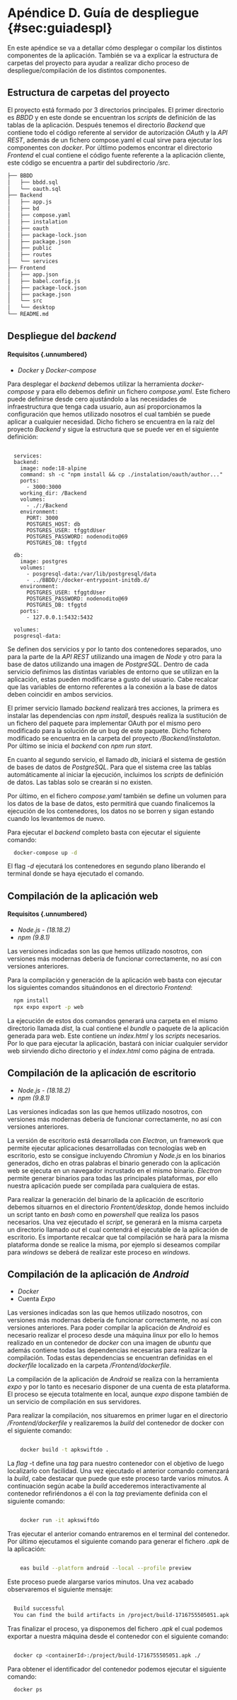 # Apéndice D. Guía de despliegue {#sec:guiadespl}

En este apéndice se va a detallar cómo desplegar o compilar los distintos componentes de la aplicación. También se va a explicar la estructura de carpetas del proyecto para ayudar a realizar dicho proceso de despliegue/compilación de los distintos componentes.

## Estructura de carpetas del proyecto

El proyecto está formado por 3 directorios principales. El primer directorio es *BBDD* y en este donde se encuentran los *scripts* de definición de las tablas de la aplicación. Después tenemos el directorio *Backend* que contiene todo el código referente al servidor de autorización *OAuth* y la *API REST*, además de un fichero compose.yaml el cual sirve para ejecutar los componentes con *docker*. Por últlimo podemos encontrar el directorio *Frontend* el cual contiene el código fuente referente a la aplicación cliente, este código se encuentra a partir del subdirectorio */src*.

```bash
├── BBDD
│   ├── bbdd.sql
│   └── oauth.sql
├── Backend
│   ├── app.js
│   ├── bd
│   ├── compose.yaml
│   ├── instalation
│   ├── oauth
│   ├── package-lock.json
│   ├── package.json
│   ├── public
│   ├── routes
│   └── services
├── Frontend
│   ├── app.json
│   ├── babel.config.js
│   ├── package-lock.json
│   ├── package.json
│   └── src
│   └── desktop
└── README.md
```

## Despliegue del *backend*

#### Requisitos {.unnumbered}

- *Docker* y *Docker-compose*

Para desplegar el *backend* debemos utilizar la herramienta *docker-compose* y para ello debemos definir un fichero *compose.yaml*. Este fichero puede definirse desde cero ajustándolo a las necesidades de infraestructura que tenga cada usuario, aun así proporcionamos la configuración que hemos utilizado nosotros el cual también se puede aplicar a cualquier necesidad. Dicho fichero se encuentra en la raíz del proyecto *Backend* y sigue la estructura que se puede ver en el siguiente definición:

```{.yaml}

  services:
  backend:
    image: node:18-alpine
    command: sh -c "npm install && cp ./instalation/oauth/author..."
    ports:
      - 3000:3000
    working_dir: /Backend
    volumes:
      - ./:/Backend
    environment:
      PORT: 3000
      POSTGRES_HOST: db 
      POSTGRES_USER: tfggtdUser
      POSTGRES_PASSWORD: nodenodito@69
      POSTGRES_DB: tfggtd

  db:
    image: postgres
    volumes:
      - posgresql-data:/var/lib/postgresql/data
      - ../BBDD/:/docker-entrypoint-initdb.d/
    environment:
      POSTGRES_USER: tfggtdUser
      POSTGRES_PASSWORD: nodenodito@69
      POSTGRES_DB: tfggtd
    ports:
      - 127.0.0.1:5432:5432

  volumes:
  posgresql-data:

```

Se definen dos servicios y por lo tanto dos contenedores separados, uno para la parte de la *API REST* utilizando una imagen de *Node* y otro para la base de datos utilizando una imagen de *PostgreSQL*. Dentro de cada servicio definimos las distintas variables de entorno que se utilizan en la aplicación, estas pueden modificarse a gusto del usuario. Cabe recalcar que las variables de entorno referentes a la conexión a la base de datos deben coincidir en ambos servicios. 

El primer servicio llamado *backend* realizará tres acciones, la primera es instalar las dependencias con *npm install*, después realiza la sustitución de un fichero del paquete para implementar OAuth por el mismo pero modificado para la solución de un bug de este paquete. Dicho fichero modificado se encuentra en la carpeta del proyecto */Backend/instalaton*. Por último se inicia el *backend* con *npm run start*.

En cuanto al segundo servicio, el llamado *db*, iniciará el sistema de gestión de bases de datos de *PostgreSQL*. Para que el sistema cree las tablas automáticamente al iniciar la ejecución, incluimos los *scripts* de definición de datos. Las tablas solo se crearán si no existen.

Por último, en el fichero *compose.yaml* también se define un volumen para los datos de la base de datos, esto permitirá que cuando finalicemos la ejecución de los contenedores, los datos no se borren y sigan estando cuando los levantemos de nuevo.

Para ejecutar el *backend* completo basta con ejecutar el siguiente comando:

```bash
  docker-compose up -d 
```

El flag *-d* ejecutará los contenedores en segundo plano liberando el terminal donde se haya ejecutado el comando. 

## Compilación de la aplicación web

#### Requisitos {.unnumbered}

- *Node.js - (18.18.2)*
- *npm (9.8.1)*

Las versiones indicadas son las que hemos utilizado nosotros, con versiones más modernas debería de funcionar correctamente, no así con versiones anteriores.

Para la compilación y generación de la aplicación web basta con ejecutar los siguientes comandos situándonos en el directorio *Frontend*:

```bash
  npm install
  npx expo export -p web
```

La ejecución de estos dos comandos generará una carpeta en el mismo directorio llamada *dist*, la cual contiene el *bundle* o paquete de la aplicación generada para web. Este contiene un *index.html* y los *scripts* necesarios. Por lo que para ejecutar la aplicación, bastará con iniciar cualquier servidor web sirviendo dicho directorio y el *index.html* como página de entrada.

## Compilación de la aplicación de escritorio

- *Node.js - (18.18.2)*
- *npm (9.8.1)*

Las versiones indicadas son las que hemos utilizado nosotros, con versiones más modernas debería de funcionar correctamente, no así con versiones anteriores.

La versión de escritorio está desarrollada con *Electron*, un framework que permite ejecutar aplicaciones desarrolladas con tecnologías web en escritorio, esto se consigue  incluyendo *Chromiun* y *Node.js* en los binarios generados, dicho en otras palabras el binario generado con la aplicación web se ejecuta en un navegador incrustado en el mismo binario. *Electron* permite generar binarios para todas las principales plataformas, por ello nuestra aplicación puede ser compilada para cualquiera de estas.

Para realizar la generación del binario de la aplicación de escritorio debemos situarnos en el directorio *Frontent/desktop*, donde hemos incluido un script tanto en *bash* como en *powershell* que realiza los pasos necesarios. Una vez ejecutado el *script*, se generará en la misma carpeta un directorio llamado *out* el cual contendrá el ejecutable de la aplicación de escritorio. Es importante recalcar que tal compilación se hará para la misma plataforma donde se realice la misma, por ejemplo si deseamos compilar para *windows* se deberá de realizar este proceso en *windows*.

## Compilación de la aplicación de *Android*

- *Docker*
- Cuenta *Expo*

Las versiones indicadas son las que hemos utilizado nosotros, con versiones más modernas debería de funcionar correctamente, no así con versiones anteriores. Para poder compilar la aplicación de *Android* es necesario realizar el proceso desde una máquina *linux* por ello lo hemos realizado en un contenedor de *docker* con una imagen de *ubuntu* que además contiene todas las dependencias necesarias para realizar la compilación. Todas estas dependencias se encuentran definidas en el *dockerfile* localizado en la carpeta */Frontend/dockerfile*.

La compilación de la aplicación de *Android* se realiza con la herramienta *expo* y por lo tanto es necesario disponer de una cuenta de esta plataforma. El proceso se ejecuta totalmente en local, aunque *expo* dispone también de un servicio de compilación en sus servidores.

Para realizar la compilación, nos situaremos en primer lugar en el directorio */Frontend/dockerfile* y realizaremos la *build* del contenedor de docker con el siguiente comando:

```bash

    docker build -t apkswiftdo .

```

La *flag* -t define una *tag* para nuestro contenedor con el objetivo de luego localizarlo con facilidad. Una vez ejecutado el anterior comando comenzará la *build*, cabe destacar que puede que este proceso tarde varios minutos. A continuación según acabe la *build* accederemos interactivamente al contenedor refiriéndonos a él con la *tag* previamente definida con el siguiente comando:

```bash

    docker run -it apkswiftdo 

```

Tras ejecutar el anterior comando entraremos en el terminal del contenedor. Por último ejecutamos el siguiente comando para generar el fichero *.apk* de la aplicación:

```bash

    eas build --platform android --local --profile preview

```

Este proceso puede alargarse varios minutos. Una vez acabado observaremos el siguiente mensaje:

```bash

  Build successful
  You can find the build artifacts in /project/build-1716755505051.apk

```

Tras finalizar el proceso, ya disponemos del fichero *.apk* el cual podemos exportar a nuestra máquina desde el contenedor con el siguiente comando:

```bash

  docker cp <containerId>:/project/build-1716755505051.apk ./

```

Para obtener el identificador del contenedor podemos ejecutar el siguiente comando:

```bash
  docker ps
```
